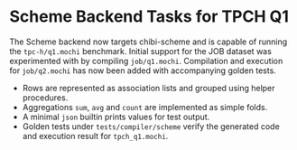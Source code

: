 # Scheme Backend Tasks for TPCH Q1

The Scheme backend now targets chibi-scheme and is capable of running the
`tpc-h/q1.mochi` benchmark. Initial support for the JOB dataset was
experimented with by compiling `job/q1.mochi`. Compilation and execution for
`job/q2.mochi` has now been added with accompanying golden tests.

- Rows are represented as association lists and grouped using helper
  procedures.
- Aggregations `sum`, `avg` and `count` are implemented as simple folds.
- A minimal `json` builtin prints values for test output.
- Golden tests under `tests/compiler/scheme` verify the generated code and
  execution result for `tpch_q1.mochi`.

